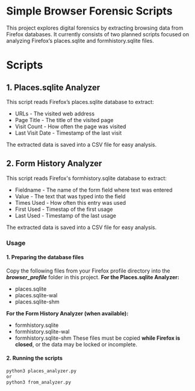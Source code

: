 # Simple Browser Forensic Scripts

This project explores digital forensics by extracting browsing data from Firefox databases.
It currently consists of two planned scripts focused on analyzing Firefox’s places.sqlite 
and formhistory.sqlite files.

# Scripts

## 1. Places.sqlite Analyzer

This script reads Firefox’s places.sqlite database to extract:

+ URLs - The visited web address
+ Page Title - The title of the visited page
+ Visit Count - How often the page was visited
+ Last Visit Date - Timestamp of the last visit

The extracted data is saved into a CSV file for easy analysis.

## 2. Form History Analyzer

This script reads Firefox's formhistory.sqlite database to extract:

+ Fieldname - The name of the form field where text was entered
+ Value - The text that was typed into the field
+ Times Used - How often this entry was used
+ First Used - Timestap of the first usage
+ Last Used - Timestamp of the last usage

The extracted data is saved into a CSV file for easy analysis.

### Usage

#### 1. Preparing the database files

Copy the following files from your Firefox profile directory into the _**browser_profile**_ folder in this project.
**For the Places.sqlite Analyzer:**

+ places.sqlite
+ places.sqlite-wal
+ places.sqlite-shm

**For the Form History Analyzer (when available):**

+ formhistory.sqlite
+ formhistory.sqlite-wal
+ formhistory.sqlite-shm
These files must be copied **while Firefox is closed**, or the data may be locked or incomplete.

#### 2. Running the scripts

```bash
python3 places_analyzer.py
or
python3 from_analyzer.py
```
